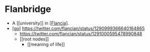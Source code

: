 # Flanbridge

- A [[university]] in [[Flancia]].
- [[go]] https://twitter.com/flancian/status/1290999366640164865
  - https://twitter.com/flancian/status/1291000595478990848
  - [[root nodes]]
    - [[meaning of life]]

[//begin]: # "Autogenerated link references for markdown compatibility"
[Flancia]: flancia "Flancia"
[go]: go "Go"
[//end]: # "Autogenerated link references"
